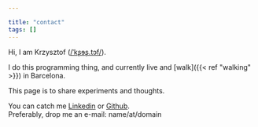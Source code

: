 ```yaml
---

title: "contact"
tags: []
---
```


Hi,  I am Krzysztof ([/ˈkʂɘʂ.tɔf/](https://en.wiktionary.org/wiki/Krzysztof)).

 I do this programming thing, and currently live and [walk]({{< ref "walking" >}}) in Barcelona.
 
  This page is to share experiments and thoughts.

You can catch me [Linkedin](https://www.linkedin.com/in/kornakiewicz/) or [Github](https://github.com/kkornakiewicz).  
Preferably, drop me an e-mail: name/at/domain
